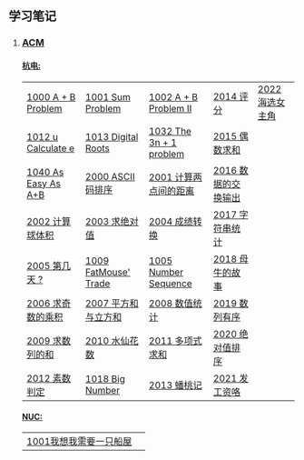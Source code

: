 ## 学习笔记

1. ### [ACM](ACM/README.md)

   #### [杭电:](ACM)

   |                                                              |                                                              |                                                              |                                                              |                                                              |
   | ------------------------------------------------------------ | :----------------------------------------------------------- | ------------------------------------------------------------ | ------------------------------------------------------------ | ------------------------------------------------------------ |
   | [1000 A + B Problem](1000%20A%2BB%20Problem.md)              | [1001 Sum Problem](https://github.com/wcowboy/StudyNotes/blob/master/ACM/1001%20Sum%20Problem.md) | [1002 A + B Problem II](https://github.com/wcowboy/StudyNotes/blob/master/ACM/1002%20A%20%2B%20B%20Problem%20II.md) | [2014 评分](https://github.com/wcowboy/StudyNotes/blob/master/ACM/2014%20%E8%AF%84%E5%88%86.md) | [2022 海选女主角](https://github.com/wcowboy/StudyNotes/blob/master/ACM/2022%20%E6%B5%B7%E9%80%89%E5%A5%B3%E4%B8%BB%E8%A7%92.md) |
   | [1012 u Calculate e](https://github.com/wcowboy/StudyNotes/blob/master/ACM/1012%20u%20Calculate%20e.md) | [1013 Digital Roots](https://github.com/wcowboy/StudyNotes/blob/master/ACM/1013%20Digital%20Roots.md) | [1032 The 3n + 1 problem](https://github.com/wcowboy/StudyNotes/blob/master/ACM/1032%20The%203n%20%2B%201%20problem.md) | [2015 偶数求和](https://github.com/wcowboy/StudyNotes/blob/master/ACM/2015%20%E5%81%B6%E6%95%B0%E6%B1%82%E5%92%8C.md) |                                                              |
   | [1040 As Easy As A+B](https://github.com/wcowboy/StudyNotes/blob/master/ACM/1040%20As%20Easy%20As%20A%2BB.md) | [2000 ASCII码排序](https://github.com/wcowboy/StudyNotes/blob/master/ACM/2000%20ASCII%E7%A0%81%E6%8E%92%E5%BA%8F.md) | [2001 计算两点间的距离](https://github.com/wcowboy/StudyNotes/blob/master/ACM/2001%20%E8%AE%A1%E7%AE%97%E4%B8%A4%E7%82%B9%E9%97%B4%E7%9A%84%E8%B7%9D%E7%A6%BB.md) | [2016 数据的交换输出](https://github.com/wcowboy/StudyNotes/blob/master/ACM/2016%20%E6%95%B0%E6%8D%AE%E7%9A%84%E4%BA%A4%E6%8D%A2%E8%BE%93%E5%87%BA.md) |                                                              |
   | [2002 计算球体积](https://github.com/wcowboy/StudyNotes/blob/master/ACM/2002%20%E8%AE%A1%E7%AE%97%E7%90%83%E4%BD%93%E7%A7%AF.md) | [2003 求绝对值](https://github.com/wcowboy/StudyNotes/blob/master/ACM/2003%20%E6%B1%82%E7%BB%9D%E5%AF%B9%E5%80%BC.md) | [2004 成绩转换](https://github.com/wcowboy/StudyNotes/blob/master/ACM/2004.md) | [2017 字符串统计](https://github.com/wcowboy/StudyNotes/blob/master/ACM/2017%20%E5%AD%97%E7%AC%A6%E4%B8%B2%E7%BB%9F%E8%AE%A1.md) |                                                              |
   | [2005 第几天 ?](https://github.com/wcowboy/StudyNotes/blob/master/ACM/2005%20%E7%AC%AC%E5%87%A0%E5%A4%A9.md) | [1009 FatMouse' Trade](https://github.com/wcowboy/StudyNotes/blob/master/ACM/1009%20FatMouse'%20Trade.md) | [1005 Number Sequence](https://github.com/wcowboy/StudyNotes/blob/master/ACM/1005%20Number%20Sequence.md) | [2018 母牛的故事](https://github.com/wcowboy/StudyNotes/blob/master/ACM/2018%20%20%E6%AF%8D%E7%89%9B%E7%9A%84%E6%95%85%E4%BA%8B.md) |                                                              |
   | [2006 求奇数的乘积](https://github.com/wcowboy/StudyNotes/blob/master/ACM/2006%20%E6%B1%82%E5%A5%87%E6%95%B0%E7%9A%84%E4%B9%98%E7%A7%AF.md) | [2007 平方和与立方和](https://github.com/wcowboy/StudyNotes/blob/master/ACM/2007%20%E5%B9%B3%E6%96%B9%E5%92%8C%E4%B8%8E%E7%AB%8B%E6%96%B9%E5%92%8C.md) | [2008 数值统计](https://github.com/wcowboy/StudyNotes/blob/master/ACM/2008%20%E6%95%B0%E5%80%BC%E7%BB%9F%E8%AE%A1.md) | [2019 数列有序](https://github.com/wcowboy/StudyNotes/blob/master/ACM/2019%20%E6%95%B0%E5%88%97%E6%9C%89%E5%BA%8F!.md) |                                                              |
   | [2009 求数列的和](https://github.com/wcowboy/StudyNotes/blob/master/ACM/2009%20%E6%B1%82%E6%95%B0%E5%88%97%E7%9A%84%E5%92%8C.md) | [2010 水仙花数](https://github.com/wcowboy/StudyNotes/blob/master/ACM/2010%20%E6%B0%B4%E4%BB%99%E8%8A%B1%E6%95%B0.md) | [2011 多项式求和](https://github.com/wcowboy/StudyNotes/blob/master/ACM/2011%20%E5%A4%9A%E9%A1%B9%E5%BC%8F%E6%B1%82%E5%92%8C.md) | [2020 绝对值排序](https://github.com/wcowboy/StudyNotes/blob/master/ACM/2020%20%E7%BB%9D%E5%AF%B9%E5%80%BC%E6%8E%92%E5%BA%8F.md) |                                                              |
   | [2012 素数判定](https://github.com/wcowboy/StudyNotes/blob/master/ACM/2012%20%E7%B4%A0%E6%95%B0%E5%88%A4%E5%AE%9A.md) | [1018 Big Number](https://github.com/wcowboy/StudyNotes/blob/master/ACM/1018%20Big%20Number.md) | [2013 蟠桃记](https://github.com/wcowboy/StudyNotes/blob/master/ACM/2013%20%E8%9F%A0%E6%A1%83%E8%AE%B0.md) | [2021 发工资咯](https://github.com/wcowboy/StudyNotes/blob/master/ACM/2021%20%E5%8F%91%E5%B7%A5%E8%B5%84%E5%92%AF.md) |                                                              |

   #### [NUC:](ACM\NUC)

   |                                                             |      |
   | ----------------------------------------------------------- | ---- |
   | [1001我想我需要一只船屋](ACM/NUC/1001我想我需要一只船屋.md) |      |

   